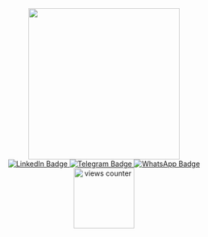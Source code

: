 <div id="header" align=center>
  <img src="https://www.lambdatest.com/resources/images/ezgif.com-gif-maker-16.gif" width="300"/>
</div>

<div id="badges" align=center>
  <a href="https://www.linkedin.com/in/behrad-shirkavand">
   <img src="https://img.shields.io/badge/LinkedIn-blue?logo=linkedin&logocolor=white&style=flat" alt="LinkedIn Badge"/>
  </a>
  
  <a href="https://t.me/bdshd2002">
   <img src="https://img.shields.io/badge/Telegram-white?logo=telegram&logocolor=white&style=flat" alt="Telegram Badge"/>
  </a>
  
  <a href="https://wa.link/50rjek">
   <img src="https://img.shields.io/badge/WhatsApp-darkgreen?logo=whatsapp&logocolor=green&style=flat" alt="WhatsApp Badge"/>
  </a>
</div>

<div id="views counter" align=center>
  <img src="https://komarev.com/ghpvc/?username=BehradShirkavand&style=flat&color=orange" width="120" alt="views counter"/>
<div>

<!--
**BehradShirkavand/BehradShirkavand** is a ✨ _special_ ✨ repository because its `README.md` (this file) appears on your GitHub profile.

Here are some ideas to get you started:

- 🔭 I’m currently working on ...
- 🌱 I’m currently learning django
- 👯 I’m looking to collaborate on ...
- 🤔 I’m looking for help with ...
- 💬 Ask me about ...
- 📫 How to reach me: ...
- 😄 Pronouns: ...
- ⚡ Fun fact: ...
-->
